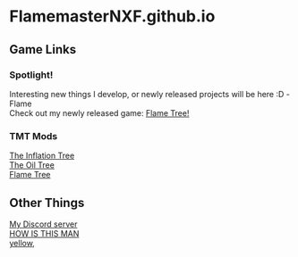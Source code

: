 # FlamemasterNXF.github.io
## Game Links
### Spotlight!
Interesting new things I develop, or newly released projects will be here :D -Flame<br>
Check out my newly released game: [Flame Tree!](https://flamemasternxf.github.io/Flame-Tree/) <br>
### TMT Mods
[The Inflation Tree](https://flamemasternxf.github.io/The-Inflation-Tree/) <br>
[The Oil Tree](https://flamemasternxf.github.io/the-oil-tree/) <br>
[Flame Tree](https://flamemasternxf.github.io/Flame-Tree/) <br>
## Other Things
[My Discord server](https://discord.gg/Js93DSjBAY) <br>
[HOW IS THIS MAN](https://www.reddit.com/r/trollface/comments/njhi15/troll_walk_4k_ultra_hd/?utm_source=share&utm_medium=web2x&context=3) <br>
[yellow,](https://cdn.discordapp.com/emojis/806983418008174623.gif?v=1) <br>